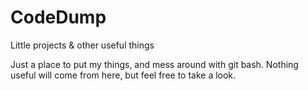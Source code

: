# CodeDump
Little projects &amp; other useful things

Just a place to put my things, and mess around with git bash. Nothing useful will come from here, but feel free to take a look.
